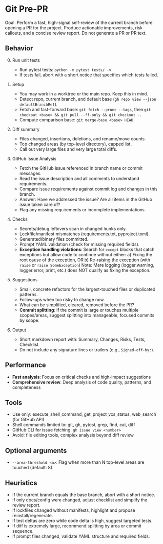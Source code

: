 # Git Pre-PR

Goal: Perform a fast, high-signal self-review of the current branch before opening a PR for the project. Produce actionable improvements, risk callouts, and a concise review report. Do not generate a PR or PR text.

## Behavior
0) Run unit tests
   - Run pytest tests: `python -m pytest tests/ -v`
   - If tests fail, abort with a short notice that specifies which tests failed.

1) Setup
   - You may work in a worktree or the main repo. Keep this in mind.
   - Detect repo, current branch, and default base (`gh repo view --json defaultBranchRef`).
   - Fetch and fast-forward base: `git fetch --prune --tags`, then `git checkout <base> && git pull --ff-only && git checkout -`.
   - Compute comparison base: `git merge-base <base> HEAD`.

2) Diff summary
   - Files changed, insertions, deletions, and rename/move counts.
   - Top changed areas (by top-level directory), capped list.
   - Call out very large files and very large total diffs.

3) GitHub Issue Analysis
   - Fetch the GitHub issue referenced in branch name or commit messages.
   - Read the issue description and all comments to understand requirements.
   - Compare issue requirements against commit log and changes in this branch.
   - Answer: Have we addressed the issue? Are all items in the GitHub issue taken care of?
   - Flag any missing requirements or incomplete implementations.

4) Checks
   - Secrets/debug leftovers scan in changed hunks only.
   - Lockfile/manifest mismatches (requirements.txt, pyproject.toml).
   - Generated/binary files committed.
   - Prompt YAML validation (check for missing required fields).
   - **Exception handling violations**: Search for `except` blocks that catch exceptions but allow code to continue without either:
     a) Fixing the root cause of the exception, OR
     b) Re-raising the exception (with `raise` or `raise SomeException`)
     Note: Mere logging (logger.warning, logger.error, print, etc.) does NOT qualify as fixing the exception.

5) Suggestions
   - Small, concrete refactors for the largest-touched files or duplicated patterns.
   - Follow-ups when too risky to change now.
   - What can be simplified, cleared, removed before the PR?
   - **Commit splitting**: If the commit is large or touches multiple scopes/areas, suggest splitting into manageable, focused commits by scope.

6) Output
   - Short markdown report with: Summary, Changes, Risks, Tests, Checklist.
   - Do not include any signature lines or trailers (e.g., `Signed-off-by:`).

## Performance
- **Fast analysis**: Focus on critical checks and high-impact suggestions
- **Comprehensive review**: Deep analysis of code quality, patterns, and completeness

## Tools
- Use only: execute_shell_command, get_project_vcs_status, web_search (for GitHub API)
- Shell commands limited to: git, gh, pytest, grep, find, cat, diff
- GitHub CLI for issue fetching: `gh issue view <number>`
- Avoid: file editing tools, complex analysis beyond diff review

## Optional arguments
- `--area-threshold <n>`: Flag when more than N top-level areas are touched (default: 8).

## Heuristics
- If the current branch equals the base branch, abort with a short notice.
- If only docs/config were changed, adjust checklist and simplify the review report.
- If lockfiles changed without manifests, highlight and propose reinstall/regenerate.
- If test deltas are zero while code delta is high, suggest targeted tests.
- If diff is extremely large, recommend splitting by area or commit sequence.
- If prompt files changed, validate YAML structure and required fields.
